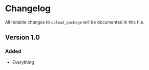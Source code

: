 # Changelog

All notable changes to `upload_package` will be documented in this file.

## Version 1.0

### Added
- Everything
